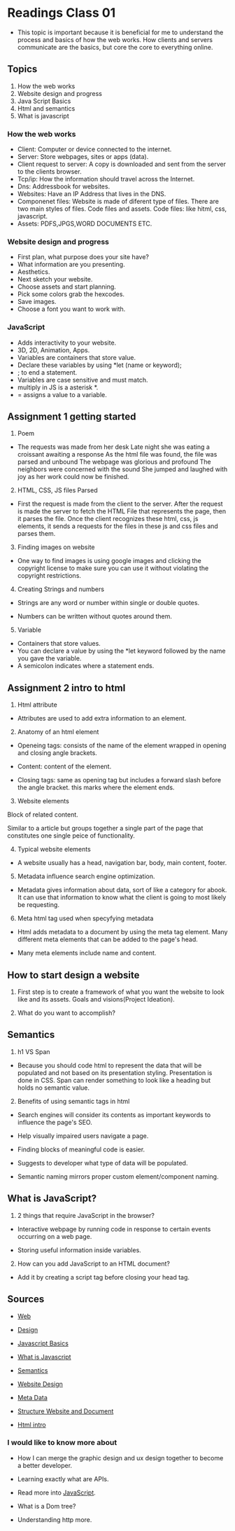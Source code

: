# Readings Class 01

- This topic is important because it is beneficial for me to understand the process and basics of how the web works. How clients and servers communicate are the basics, but core the core to everything online.

## Topics

1. How the web works
2. Website design and progress
3. Java Script Basics
4. Html and semantics
5. What is javascript

### How the web works

- Client: Computer or device connected to the internet.
- Server: Store webpages, sites or apps (data).
- Client request to server: A copy is downloaded and sent from the server to the clients browser.
- Tcp/ip: How the information should travel across the Internet.
- Dns: Addressbook for websites.
- Websites: Have an IP Address that lives in the DNS.
- Componenet files: Website is made of diferent type of files. There are two main styles of files. Code files and assets.
Code files: like hitml, css, javascript.
- Assets: PDFS,JPGS,WORD DOCUMENTS ETC.

### Website design and progress

- First plan, what purpose does your site have?
- What information are you presenting.
- Aesthetics.
- Next sketch your website.
- Choose assets and start planning.
- Pick some colors grab the hexcodes.
- Save images.
- Choose a font you want to work with.

### JavaScript

- Adds interactivity to your website.
- 3D, 2D, Animation, Apps.
- Variables are containers that store value.
- Declare these variables by using *let (name or keyword);
- ; to end a statement.
- Variables are case sensitive and must match.
- multiply in JS is a asterisk *.
- = assigns a value to a variable.

## Assignment 1 getting started

1. Poem

- The requests was made from her desk
Late night she was eating a croissant awaiting a response
As the html file was found, the file was parsed and unbound
The webpage was glorious and profound
The neighbors were concerned with the sound
She jumped and laughed with joy as her work could now be finished.

2. HTML, CSS, JS files Parsed

- First the request is made from the client to the server. After the request is made the server to fetch the HTML File that represents the page, then it parses the file. Once the client recognizes these html, css, js elements, it sends a requests for the files in these js and css files and parses them.

3. Finding images on website

- One way to find images is  using google images and clicking the copyright license to make sure you can use it without violating the copyright restrictions.

4. Creating Strings and numbers

- Strings are any word or number within single or double quotes.

- Numbers can be written without quotes around them.

5. Variable

- Containers that store values.
- You can declare a value by using the *let keyword followed by the name you gave the variable.
- A semicolon indicates where a statement ends.

## Assignment 2 intro to html

1. Html attribute

- Attributes are used to add extra information to an element.

2. Anatomy of an html element

- Openeing tags: consists of the name of the element wrapped in opening and closing angle brackets.

- Content: content of the element.

- Closing tags: same as opening tag but includes a forward slash before the angle bracket. this marks where the element ends.

3. Website elements

<!-- - <article>:  -->
Block of related content.

<!-- - <section>:  -->
Similar to a article but groups together a single part of the page that constitutes one single peice of functionality.

4. Typical website elements

- A website usually has a head, navigation bar, body, main content, footer.

5. Metadata influence search engine optimization.

- Metadata gives information about data, sort of like a category for abook. It can use that information to know what the client is going to most likely be requesting. 

6. Meta html tag used when specyfying metadata

- Html adds metadata to a document by using the meta tag element. Many different meta elements that can be added to the page's head. 

- Many meta elements include name and content.

## How to start design a website

1. First step is to create a framework of what you want the website to look like and its assets. Goals and visions(Project Ideation).

2. What do you want to accomplish?

## Semantics

1. h1 VS Span

- Because you should code html to represent the data that will be populated and not based on its presentation styling. Presentation is done in CSS. Span can render something to look like a heading but holds no semantic value.

2. Benefits of using semantic tags in html

- Search engines will consider its contents as important keywords to influence the page's SEO.

- Help visually impaired users navigate a page.

- Finding blocks of meaningful code is easier.

- Suggests to developer what type of data will be populated.

- Semantic naming mirrors proper custom element/component naming.

## What is JavaScript?

1. 2 things that require JavaScript in the browser?

- Interactive webpage by running code in response to certain events occurring on a web page.

- Storing useful information inside variables.

2. How can you add JavaScript to an HTML document?

- Add it by creating a script tag before closing your head tag.

## Sources

- [Web](https://developer.mozilla.org/en-US/docs/Learn/Getting_started_with_the_web/How_the_Web_works)

- [Design](https://developer.mozilla.org/en-US/docs/Learn/Getting_started_with_the_web/What_will_your_website_look_like)

- [Javascript Basics](https://developer.mozilla.org/en-US/docs/Learn/Getting_started_with_the_web/JavaScript_basics)

- [What is Javascript](https://developer.mozilla.org/en-US/docs/Learn/JavaScript/First_steps/What_is_JavaScript)

- [Semantics](https://developer.mozilla.org/en-US/docs/Glossary/Semantics)

- [Website Design](https://developer.mozilla.org/en-US/docs/Learn/Common_questions/Thinking_before_coding)

- [Meta Data](https://developer.mozilla.org/en-US/docs/Learn/HTML/Introduction_to_HTML/The_head_metadata_in_HTML)

- [Structure Website and Document](https://developer.mozilla.org/en-US/docs/Learn/HTML/Introduction_to_HTML/Document_and_website_structure)

- [Html intro](https://developer.mozilla.org/en-US/docs/Learn/HTML/Introduction_to_HTML/Getting_started)

### I would like to know more about

- How I can merge the graphic design and ux design together to become a better developer.

- Learning exactly what are APIs.

- Read more into [JavaScript](https://developer.mozilla.org/en-US/docs/Learn/JavaScript).

- What is a Dom tree?

- Understanding http more.